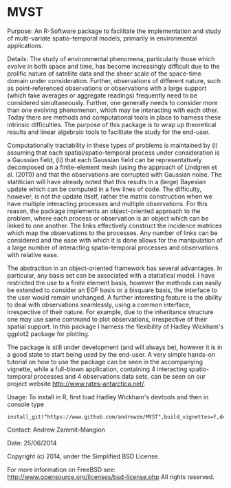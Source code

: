 MVST
=========
Purpose:	An R-Software package to facilitate the implementation and study of multi-variate spatio-temporal models, primarily in environmental applications. 
		
Details: The study of environmental phenomena, particularly those which evolve in both space and time, has become increasingly difficult due to the prolific nature of satellite data and the sheer scale of the space-time domain under consideration. Further, observations of different nature, such as point-referenced observations or observations with a large support (which take averages or aggregate readings) frequently need to be considered simultaneously. Further, one generally needs to consider more than one evolving phenomenon, which may be interacting with each other. Today there are methods and computational tools in place to harness these intrinsic difficulties. The purpose of this package is to wrap up theoretical results and linear algebraic tools to facilitate the study for the end-user.

Computationally tractability in these types of problems is maintained by (i) assuming that each spatial/spatio-temporal process under consideration is a Gaussian field, (ii) that each Gaussian field can be representatively decomposed on a finite-element mesh (using the approach of Lindgren et al. (2011)) and that the observations are corrupted with Gaussian noise. The statitician will have already noted that this results in a (large) Bayesian update which can be computed in a few lines of code. The difficulty, however, is not the update itself, rather the matrix construction when we have multiple interacting processes and multiple observations. For this reason, the package implements an object-oriented approach to the problem, where each process or observation is an object which can be linked to one another. The links effectively construct the incidence matrices which map the observations to the processes. Any number of links can be considered and the ease with which it is done allows for the manipulation of a large number of interacting spatio-temporal processes and observations with relative ease. 

The abstraction in an object-oriented framework has several advantages. In particular, any basis set can be associated with a statistical model. I have restricted the use to a finite element basis, however the methods can easily be extended to consider an EOF basis or a bisquare basis, the interface to the user would remain unchanged. A further interesting feature is the ability to deal with observations seamlessly, using a common interface, irrespective of their nature. For example, due to the inheritance structure one may use same command to plot observations, irrespective of their spatial support. In this package I harness the flexibility of Hadley Wickham's ggplot2 package for plotting.

The package is still under development (and will always be), however it is in a good state to start being used by the end-user. A very simple hands-on tutorial on how to use the package can be seen in the accompanying vignette, while a full-blown application, containing 4 interacting spatio-temporal processes and 4 observations data sets, can be seen on our project website http://www.rates-antarctica.net/.
		
Usage:	To install in R, first load Hadley Wickham's devtools and then in console type
	
	install_git("https://www.github.com/andrewzm/MVST",build_vignettes=F,dependencies=T)

Contact:	Andrew Zammit-Mangion

Date:	25/06/2014

Copyright (c) 2014, under the Simplified BSD License. 

For more information on FreeBSD see: http://www.opensource.org/licenses/bsd-license.php
All rights reserved.
